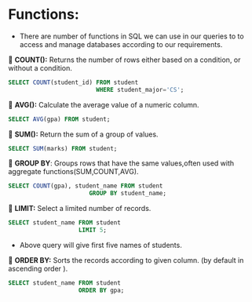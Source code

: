 # Functions:
- There are number of functions in SQL we can use in our queries to to access and manage databases according to our requirements.  

🔘 **COUNT():** Returns the number of rows either based on a condition, or without a condition.  
```SQL
SELECT COUNT(student_id) FROM student
                         WHERE student_major='CS';
```

🔘 **AVG():** Calculate the average value of a numeric column.  
```SQL
SELECT AVG(gpa) FROM student; 
```

🔘 **SUM():**  Return the sum of a group of values.  
```SQL
SELECT SUM(marks) FROM student;
```
🔘 **GROUP BY**: Groups rows that have the same values,often used with aggregate functions(SUM,COUNT,AVG).   
```SQL
SELECT COUNT(gpa), student_name FROM student
                       GROUP BY student_name;
```

🔘 **LIMIT:** Select a limited number of records.  
```SQL
SELECT student_name FROM student
                    LIMIT 5;
```
- Above query will give first five names of students.  

🔘 **ORDER BY:** Sorts the records according to given column. (by default in ascending order ).   
``` SQL
SELECT student_name FROM student
                    ORDER BY gpa;
```
